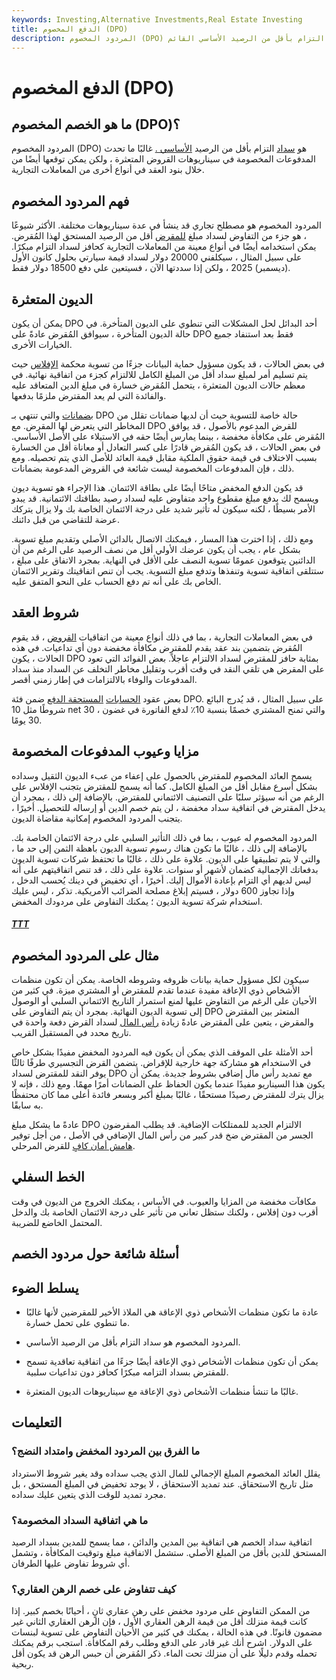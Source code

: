 ```yaml
---
keywords: Investing,Alternative Investments,Real Estate Investing
title: الدفع المخصوم (DPO)
description: المردود المخصوم (DPO) هو سداد التزام بأقل من الرصيد الأساسي القائم.
---
```


# الدفع المخصوم (DPO)
## ما هو الخصم المخصوم (DPO)؟

المردود المخصوم (DPO) هو [سداد](/repayment) التزام بأقل من الرصيد [الأساسي .](/principal) غالبًا ما تحدث المدفوعات المخصومة في سيناريوهات القروض المتعثرة ، ولكن يمكن توقعها أيضًا من خلال بنود العقد في أنواع أخرى من المعاملات التجارية.

## فهم المردود المخصوم

المردود المخصوم هو مصطلح تجاري قد ينشأ في عدة سيناريوهات مختلفة. الأكثر شيوعًا ، هو جزء من التفاوض لسداد مبلغ [للمقرض](/lender) أقل من الرصيد المستحق لهذا المُقرض. يمكن استخدامه أيضًا في أنواع معينة من المعاملات التجارية كحافز لسداد التزام مبكرًا. على سبيل المثال ، سيكلفني 20000 دولار لسداد قيمة سيارتي بحلول كانون الأول (ديسمبر) 2025 ، ولكن إذا سددتها الآن ، فسيتعين علي دفع 18500 دولار فقط.

## الديون المتعثرة

يمكن أن يكون DPO أحد البدائل لحل المشكلات التي تنطوي على الديون المتأخرة. في حالة الديون المتأخرة ، سيوافق المُقرض عادةً على DPO فقط بعد استنفاد جميع الخيارات الأخرى.

في بعض الحالات ، قد يكون مسؤول حماية البيانات جزءًا من تسوية محكمة [الإفلاس](/bankruptcy) حيث يتم تسليم أمر لمبلغ سداد أقل من المبلغ الكامل للالتزام كجزء من اتفاقية نهائية. في معظم حالات الديون المتعثرة ، يتحمل المُقرض خسارة في مبلغ الدين المتعاقد عليه والفائدة التي لم يعد المقترض ملزمًا بدفعها.

[بضمانات](/collateral) والتي تنتهي بـ DPO حالة خاصة للتسوية حيث أن لديها ضمانات تقلل من المخاطر التي يتعرض لها المقرض. مع DPO للقرض المدعوم بالأصول ، قد يوافق المُقرض على مكافأة مخفضة ، بينما يمارس أيضًا حقه في الاستيلاء على الأصل الأساسي. في بعض الحالات ، قد يكون المُقرض قادرًا على كسر التعادل أو معاناة أقل من الخسارة بسبب الاختلاف في قيمة حقوق الملكية مقابل قيمة العائد للأصل الذي يتم تحصيله. ومع ذلك ، فإن المدفوعات المخصومة ليست شائعة في القروض المدعومة بضمانات.

قد يكون الدفع المخفض متاحًا أيضًا على بطاقة الائتمان. هذا الإجراء هو تسوية ديون ويسمح لك بدفع مبلغ مقطوع واحد متفاوض عليه لسداد رصيد بطاقتك الائتمانية. قد يبدو الأمر بسيطًا ، لكنه سيكون له تأثير شديد على درجة الائتمان الخاصة بك ولا يزال يتركك عرضة للتقاضي من قبل دائنك.

ومع ذلك ، إذا اخترت هذا المسار ، فيمكنك الاتصال بالدائن الأصلي وتقديم مبلغ تسوية. بشكل عام ، يجب أن يكون عرضك الأولي أقل من نصف الرصيد على الرغم من أن الدائنين يتوقعون عمومًا تسوية النصف على الأقل في النهاية. بمجرد الاتفاق على مبلغ ، ستتلقى اتفاقية تسوية وتنفذها وتدفع مبلغ التسوية. يجب أن تنص اتفاقيتك وتقرير الائتمان الخاص بك على أنه تم دفع الحساب على النحو المتفق عليه.

## شروط العقد

في بعض المعاملات التجارية ، بما في ذلك أنواع معينة من اتفاقيات [القروض](/loan) ، قد يقوم المُقرض بتضمين بند عقد يقدم للمقترض مكافأة مخفضة دون أي تداعيات. في هذه الحالات ، يكون DPO بمثابة حافز للمقترض لسداد الالتزام عاجلاً. بعض الفوائد التي تعود على المقرض هي تلقي النقد في وقت أقرب وتقليل مخاطر التخلف عن السداد منذ سداد المدفوعات والوفاء بالالتزامات في إطار زمني أقصر.

بعض عقود [الحسابات](/accountspayable) [المستحقة الدفع](/accountspayable) ضمن فئة DPO. على سبيل المثال ، قد يُدرج البائع شروطًا مثل 10 net 30 ، والتي تمنح المشتري خصمًا بنسبة 10٪ لدفع الفاتورة في غضون 30 يومًا.

## مزايا وعيوب المدفوعات المخصومة

يسمح العائد المخصوم للمقترض بالحصول على إعفاء من عبء الديون الثقيل وسداده بشكل أسرع مقابل أقل من المبلغ الكامل. كما أنه يسمح للمقترض بتجنب الإفلاس على الرغم من أنه سيؤثر سلبًا على التصنيف الائتماني للمقترض. بالإضافة إلى ذلك ، بمجرد أن يدخل المقترض في اتفاقية سداد مخفضة ، لن يتم خصم الدين أو إرساله للتحصيل. أخيرًا ، يتجنب المردود المخصوم إمكانية مقاضاة الديون.

المردود المخصوم له عيوب ، بما في ذلك التأثير السلبي على درجة الائتمان الخاصة بك. بالإضافة إلى ذلك ، غالبًا ما تكون هناك رسوم تسوية الديون باهظة الثمن إلى حد ما ، والتي لا يتم تطبيقها على الديون. علاوة على ذلك ، غالبًا ما تحتفظ شركات تسوية الديون بدفعاتك الإجمالية كضمان لأشهر أو سنوات. علاوة على ذلك ، قد تنص اتفاقيتهم على أنه ليس لديهم أي التزام بإعادة الأموال إليك. أخيرًا ، أي تخفيض في دينك يُحسب الدخل ، وإذا تجاوز 600 دولار ، فسيتم إبلاغ مصلحة الضرائب الأمريكية. تذكر ، ليس عليك استخدام شركة تسوية الديون ؛ يمكنك التفاوض على مردودك المخفض.

<h5> <a href=""> TTT </a> </h5>

## مثال على المردود المخصوم

سيكون لكل مسؤول حماية بيانات ظروفه وشروطه الخاصة. يمكن أن تكون منظمات الأشخاص ذوي الإعاقة مفيدة عندما تقدم للمقترض أو المشتري ميزة. في كثير من الأحيان على الرغم من التفاوض عليها لمنع استمرار التاريخ الائتماني السلبي أو الوصول إلى تسوية الديون النهائية. بمجرد أن يتم التفاوض على DPO المتعثر بين المقترض والمقرض ، يتعين على المقترض عادةً زيادة [رأس المال](/capital) لسداد القرض دفعة واحدة في تاريخ محدد في المستقبل القريب.

أحد الأمثلة على الموقف الذي يمكن أن يكون فيه المردود المخفض مفيدًا بشكل خاص في الاستخدام هو مشاركة جهة خارجية للإقراض. يتضمن القرض التجسيري طرفًا ثالثًا يوفر النقد للمقترض لسداد DPO مع تمديد رأس مال إضافي بشروط جديدة. يمكن أن يكون هذا السيناريو مفيدًا عندما يكون الحفاظ على الضمانات أمرًا مهمًا. ومع ذلك ، فإنه لا يزال يترك للمقترض رصيدًا مستحقًا ، غالبًا بمبلغ أكبر وبسعر فائدة أعلى مما كان محتفظًا به سابقًا.

عادةً ما يشكل مبلغ DPO الالتزام الجديد للممتلكات الإضافية. قد يطلب المقرضون الجسر من المقترض ضخ قدر كبير من رأس المال الإضافي في الأصل ، من أجل توفير [هامش أمان كافٍ](/marginofsafety) للقرض المرحلي.

## الخط السفلي

مكافآت مخفضة من المزايا والعيوب. في الأساس ، يمكنك الخروج من الديون في وقت أقرب دون إفلاس ، ولكنك ستظل تعاني من تأثير على درجة الائتمان الخاصة بك والدخل المحتمل الخاضع للضريبة.

## أسئلة شائعة حول مردود الخصم

## يسلط الضوء

- عادة ما تكون منظمات الأشخاص ذوي الإعاقة هي الملاذ الأخير للمقرضين لأنها غالبًا ما تنطوي على تحمل خسارة.

- المردود المخصوم هو سداد التزام بأقل من الرصيد الأساسي.

- يمكن أن تكون منظمات الأشخاص ذوي الإعاقة أيضًا جزءًا من اتفاقية تعاقدية تسمح للمقترض بسداد التزامه مبكرًا كحافز دون تداعيات سلبية.

- غالبًا ما تنشأ منظمات الأشخاص ذوي الإعاقة مع سيناريوهات الديون المتعثرة.

## التعليمات

### ما الفرق بين المردود المخفض وامتداد النضج؟

يقلل العائد المخصوم المبلغ الإجمالي للمال الذي يجب سداده وقد يغير شروط الاسترداد مثل تاريخ الاستحقاق. عند تمديد الاستحقاق ، لا يوجد تخفيض في المبلغ المستحق ، بل مجرد تمديد للوقت الذي يتعين عليك سداده.

### ما هي اتفاقية السداد المخصومة؟

اتفاقية سداد الخصم هي اتفاقية بين المدين والدائن ، مما يسمح للمدين بسداد الرصيد المستحق للدين بأقل من المبلغ الأصلي. ستشمل الاتفاقية مبلغ وتوقيت المكافأة ، وتشمل أي شروط تفاوض عليها الطرفان.

### كيف تتفاوض على خصم الرهن العقاري؟

من الممكن التفاوض على مردود مخفض على رهن عقاري ثانٍ ، أحيانًا بخصم كبير. إذا كانت قيمة منزلك أقل من قيمة الرهن العقاري الأول ، فإن الرهن العقاري الثاني غير مضمون قانونًا. في هذه الحالة ، يمكنك في كثير من الأحيان التفاوض على تسوية لبنسات على الدولار. اشرح أنك غير قادر على الدفع وطلب رقم المكافأة. استجب برقم يمكنك تحمله وقدم دليلًا على أن منزلك تحت الماء. ذكر المُقرض أن حبس الرهن قد يكون أقل ربحية.

